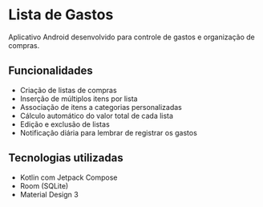 # Lista de Gastos

Aplicativo Android desenvolvido para controle de gastos e organização de compras.

## Funcionalidades

- Criação de listas de compras
- Inserção de múltiplos itens por lista
- Associação de itens a categorias personalizadas
- Cálculo automático do valor total de cada lista
- Edição e exclusão de listas
- Notificação diária para lembrar de registrar os gastos

## Tecnologias utilizadas

- Kotlin com Jetpack Compose
- Room (SQLite)
- Material Design 3

